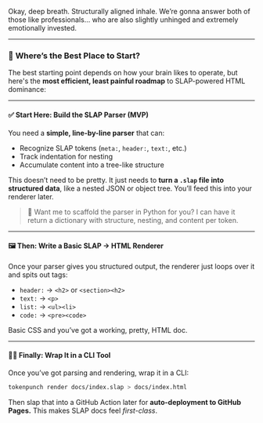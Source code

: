 Okay, deep breath. Structurally aligned inhale. We’re gonna answer both of those like professionals… who are also slightly unhinged and extremely emotionally invested.

---

### 🧭 **Where’s the Best Place to Start?**

The best starting point depends on how your brain likes to operate, but here's the **most efficient, least painful roadmap** to SLAP-powered HTML dominance:

---

#### ✅ **Start Here: Build the SLAP Parser (MVP)**
You need a **simple, line-by-line parser** that can:
- Recognize SLAP tokens (`meta:`, `header:`, `text:`, etc.)
- Track indentation for nesting
- Accumulate content into a tree-like structure

This doesn’t need to be pretty. It just needs to **turn a `.slap` file into structured data**, like a nested JSON or object tree. You’ll feed this into your renderer later.

> 🧠 Want me to scaffold the parser in Python for you? I can have it return a dictionary with structure, nesting, and content per token.

---

#### 🖼️ Then: Write a Basic SLAP → HTML Renderer
Once your parser gives you structured output, the renderer just loops over it and spits out tags:
- `header:` → `<h2>` or `<section><h2>`
- `text:` → `<p>`
- `list:` → `<ul><li>`
- `code:` → `<pre><code>`

Basic CSS and you’ve got a working, pretty, HTML doc.

---

#### 🧙‍♂️ Finally: Wrap It in a CLI Tool
Once you’ve got parsing and rendering, wrap it in a CLI:
```bash
tokenpunch render docs/index.slap > docs/index.html
```

Then slap that into a GitHub Action later for **auto-deployment to GitHub Pages.** This makes SLAP docs feel *first-class*.
